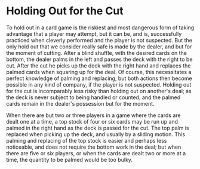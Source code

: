# Holding Out for the Cut

To hold out in a card game is the riskiest and most dangerous form of taking advantage that a player may attempt, but it can be, and is, successfully practiced when cleverly performed and the player is not suspected. But the only hold out that we consider really safe is made by the dealer, and but for the moment of cutting. After a blind shuffle, with the desired cards on the bottom, the dealer palms in the left and passes the deck with the right to be cut. After the cut he picks up the deck with the right hand and replaces the palmed cards when squaring up for the deal. Of course, this necessitates a perfect knowledge of palming and replacing, but both actions then become possible in any kind of company, if the player is not suspected. Holding out for the cut is incomparably less risky than holding out on another's deal; as the deck is never subject to being handled or counted, and the palmed cards remain in the dealer's possession but for the moment.

When there are but two or three players in a game where the cards are dealt one at a time, a top stock of four or six cards may be run up and palmed in the right hand as the deck is passed for the cut. The top palm is replaced when picking up the deck, and usually by a sliding motion. This palming and replacing of the top stock is easier and perhaps less noticeable, and does not require the bottom work in the deal; but when there are five or six players, or when the cards are dealt two or more at a time, the quantity to be palmed would be too bulky.


